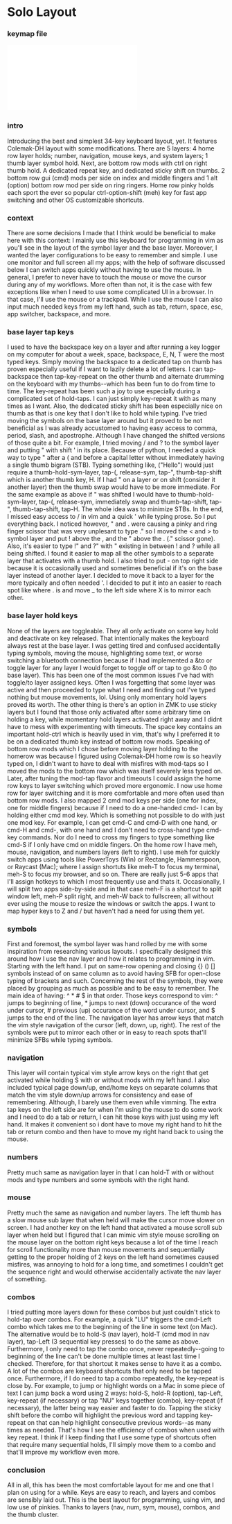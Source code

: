 # Solo Layout

### keymap file
![solo-layout](solo-layout.pdf)

### intro
Introducing the best and simplest 34-key keyboard layout, yet. It features Colemak-DH layout with some modifications. There are 5 layers: 4 home row layer holds; number, navigation, mouse keys, and system layers; 1 thumb layer symbol hold. Next, are bottom row mods with ctrl on right thumb hold. A dedicated repeat key, and dedicated sticky shift on thumbs. 2 bottom row gui (cmd) mods per side on index and middle fingers and 1 alt (option) bottom row mod per side on ring ringers. Home row pinky holds each sport the ever so popular ctrl-option-shift (meh) key for fast app switching and other OS customizable shortcuts.

### context
There are some decisions I made that I think would be beneficial to make here with this context: I mainly use this keyboard for programming in vim as you'll see in the layout of the symbol layer and the base layer. Moreover, I wanted the layer configurations to be easy to remember and simple. I use one monitor and full screen all my apps; with the help of software discussed below I can switch apps quickly without having to use the mouse. In general, I prefer to never have to touch the mouse or move the cursor during any of my workflows. More often than not, it is the case with few exceptions like when I need to use some complicated UI in a browser. In that case, I'll use the mouse or a trackpad. While I use the mouse I can also input much needed keys from my left hand, such as tab, return, space, esc, app switcher, backspace, and more. 

### base layer tap keys
I used to have the backspace key on a layer and after running a key logger on my computer for about a week, space, backspace, E, N, T were the most typed keys. Simply moving the backspace to a dedicated tap on thumb has proven especially useful if I want to lazily delete a lot of letters. I can tap-backspace then tap-key-repeat on the other thumb and alternate drumming on the keyboard with my thumbs--which has been fun to do from time to time. 
The key-repeat has been such a joy to use especially during a complicated set of hold-taps. I can just simply key-repeat it with as many times as I want. Also, the dedicated sticky shift has been especially nice on thumb as that is one key that I don't like to hold while typing.
I've tried moving the symbols on the base layer around but it proved to be not beneficial as I was already accustomed to having easy access to comma, period, slash, and apostrophe. Although I have changed the shifted versions of those quite a bit. For example, I tried moving / and ? to the symbol layer and putting " with shift ' in its place. Because of python, I needed a quick way to type " after a ( and before a capital letter without immediately having a single thumb bigram (STB). Typing something like, ("Hello") would just require a thumb-hold-sym-layer, tap-(, release-sym, tap-", thumb-tap-shift which is another thumb key, H. If I had " on a layer or on shift (consider it another layer) then the thumb swap would have to be more immediate. For the same example as above if " was shifted I would have to thumb-hold-sym-layer, tap-(, release-sym, immediately swap and thumb-tap-shift, tap-", thumb-tap-shift, tap-H. The whole idea was to minimize STBs. In the end, I missed easy access to / in vim and a quick ' while typing prose. So I put everything back. I noticed however, " and . were causing a pinky and ring finger scissor that was very unplesant to type ." so I moved the < and > to symbol layer and put ! above the , and the " above the . (." scissor gone). Also, it's easier to type !" and ?" with " existing in between ! and ? while all being shifted. I found it easier to map all the other symbols to a separate layer that activates with a thumb hold.
I also tried to put - on top right side because it is occasionally used and sometimes beneficial if it's on the base layer instead of another layer. I decided to move it back to a layer for the more typically and often needed '. I decided to put it into an easier to reach spot like where . is and move _ to the left side where X is to mirror each other. 

### base layer hold keys
None of the layers are toggleable. They all only activate on some key hold and deactivate on key released. That intentionally makes the keyboard always rest at the base layer. I was getting tired and confused accidentally typing symbols, moving the mouse, highlighting some text, or worse switching a bluetooth connection because if I had implemented a &to <layer> or toggle layer for any layer I would forget to toggle off or tap to go &to 0 (to base layer). This has been one of the most common issues I've had with toggle/to layer assigned keys. Often I was forgetting that some layer was active and then proceeded to type what I need and finding out I've typed nothing but mouse movements, lol. Using only momentary hold layers proved its worth. The other thing is there's an option in ZMK to use sticky layers but I found that those only activated after some arbitrary time on holding a key, while momentary hold layers activated right away and I didnt have to mess with experimenting with timeouts. 
The space key contains an important hold-ctrl which is heavily used in vim, that's why I preferred it to be on a dedicated thumb key instead of bottom row mods.
Speaking of bottom row mods which I chose before moving layer holding to the homerow was because I figured using Colemak-DH home row is so heavily typed on, I didn't want to have to deal with misfires with mod-taps so I moved the mods to the bottom row which was itself severely less typed on. Later, after tuning the mod-tap flavor and timeouts I could assign the home row keys to layer switching which proved more ergonomic. I now use home row for layer switching and it is more comfortable and more often used than bottom row mods. I also mapped 2 cmd mod keys per side (one for index, one for middle fingers) because if I need to do a one-handed cmd-<any key> I can by holding either cmd mod key. Which is something not possible to do with just one mod key. For example, I can get cmd-C and cmd-D with one hand, or cmd-H and cmd-, with one hand and I don't need to cross-hand type cmd-key commands. Nor do I need to cross my fingers to type something like cmd-S if I only have cmd on middle fingers.
On the home row I have meh, mouse, navigation, and numbers layers (left to right). I use meh for quickly switch apps using tools like PowerToys (Win) or Rectangle, Hammerspoon, or Raycast (Mac); where I assign shortuts like meh-T to focus my terminal, meh-S to focus my browser, and so on. There are really just 5-6 apps that I'll assign hotkeys to which I most frequently use and thats it. Occasionally, I will split two apps side-by-side and in that case meh-F is a shortcut to split window left, meh-P split right, and meh-W back to fullscreen; all without ever using the mouse to resize the windows or switch the apps. I want to map hyper keys to Z and / but haven't had a need for using them yet.

### symbols
First and foremost, the symbol layer was hand rolled by me with some inspiration from researching various layouts. I specifically designed this around how I use the nav layer and how it relates to programming in vim. Starting with the left hand. I put on same-row opening and closing {} () [] symbols instead of on same column as to avoid having SFB for open-close typing of brackets and such. Concerning the rest of the symbols, they were placed by grouping as much as possible and to be easy to remember. The main idea of having: ^ * # $ in that order. Those keys correspond to vim: ^ jumps to beginning of line, * jumps to next (down) occurance of the word under cursor, # previous (up) occurance of the word under cursor, and $ jumps to the end of the line. The navigation layer has arrow keys that match the vim style navigation of the cursor (left, down, up, right). The rest of the symbols were put to mirror each other or in easy to reach spots that'll minimize SFBs while typing symbols.

### navigation 
This layer will contain typical vim style arrow keys on the right that get activated while holding S with or without mods with my left hand. I also included typical page down/up, end/home keys on separate columns that match the vim style down/up arrows for consistency and ease of remembering. Although, I barely use them even while vimming. The extra tap keys on the left side are for when I'm using the mouse to do some work and I need to do a tab or return, I can hit those keys with just using my left hand. It makes it convenient so i dont have to move my right hand to hit the tab or return combo and then have to move my right hand back to using the mouse.

### numbers
Pretty much same as navigation layer in that I can hold-T with or without mods and type numbers and some symbols with the right hand. 

### mouse
Pretty much the same as navigation and number layers. The left thumb has a slow mouse sub layer that when held will make the cursor move slower on screen. I had another key on the left hand that activated a mouse scroll sub layer when held but I figured that I can mimic vim style mouse scrolling on the mouse layer on the bottom right keys because a lot of the time I reach for scroll functionality more than mouse movements and sequentially getting to the proper holding of 2 keys on the left hand sometimes caused misfires, was annoying to hold for a long time, and sometimes I couldn't get the sequence right and would otherwise accidentally activate the nav layer of something.

### combos
I tried putting more layers down for these combos but just couldn't stick to hold-tap over combos. For example, a quick "LU" triggers the cmd-Left combo which takes me to the beginning of the line in some text (on Mac). The alternative would be to hold-S (nav layer), hold-T (cmd mod in nav layer), tap-Left (3 sequential key presses) to do the same as above. Furthermore, I only need to tap the combo once, never repeatedly--going to beginning of the line can't be done multiple times at least last time I checked. Therefore, for that shortcut it makes sense to have it as a combo. A lot of the combos are keyboard shortcuts that only need to be tapped once. Furthermore, if I do need to tap a combo repeatedly, the key-repeat is close by. For example, to jump or highlight words on a Mac in some piece of text I can jump back a word using 2 ways: hold-S, hold-R (option), tap-Left, key-repeat (if necessary) or tap "NU" keys together (combo), key-repeat (if necessary), the latter being way easier and faster to do. Tapping the sticky shift before the combo will highlight the previous word and tapping key-repeat on that can help highlight consecutive previous words--as many times as needed. That's how I see the efficiency of combos when used with key repeat. I think if I keep finding that I use some type of shortcuts often that require many sequential holds, I'll simply move them to a combo and that'll improve my workflow even more. 

### conclusion 
All in all, this has been the most comfortable layout for me and one that I plan on using for a while. Keys are easy to reach, and layers and combos are sensibly laid out. This is the best layout for programming, using vim, and low use of pinkies. Thanks to layers (nav, num, sym, mouse), combos, and the thumb cluster.

